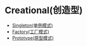 # Creational(创造型)

- [Singleton(单例模式)](https://github.com/xuyuji/Java-Design-Patterns/tree/master/Creational/singleton)
- [Factory(工厂模式)](https://github.com/xuyuji/Java-Design-Patterns/tree/master/Creational/factory)
- [Prototype(原型模式)](https://github.com/xuyuji/Java-Design-Patterns/tree/master/Creational/prototype)

